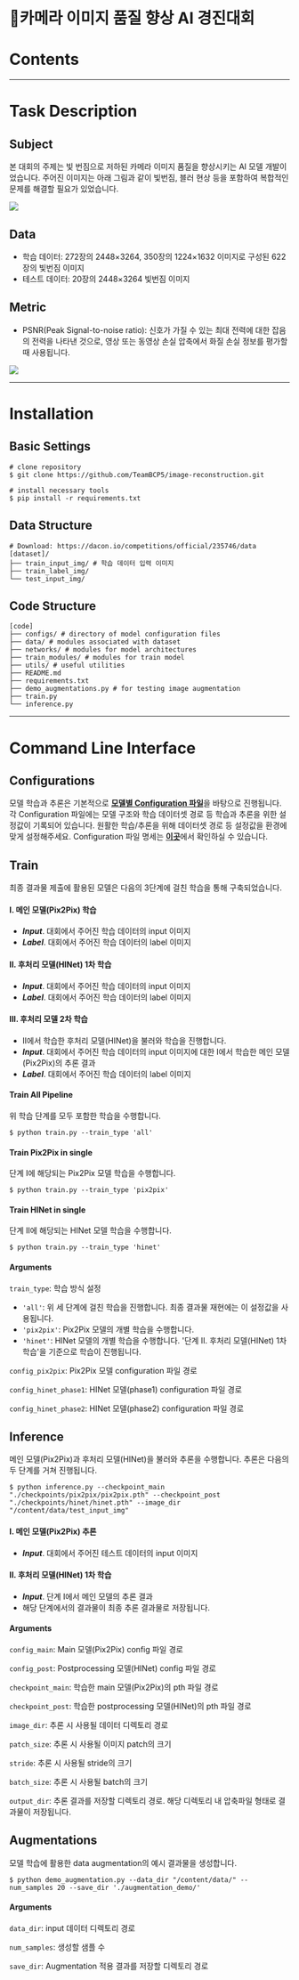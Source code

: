 # 🌟카메라 이미지 품질 향상 AI 경진대회

# Contents



---



# Task Description

## Subject

본 대회의 주제는 빛 번짐으로 저하된 카메라 이미지 품질을 향상시키는 AI 모델 개발이었습니다. 주어진 이미지는 아래 그림과 같이 빛번짐, 블러 현상 등을 포함하여 복합적인 문제를 해결할 필요가 있었습니다.

![](https://github.com/iloveslowfood/today-I-learned/blob/main/images/image_sample_2.png?raw=true)





## Data

- 학습 데이터: 272장의 2448×3264, 350장의 1224×1632 이미지로 구성된 622장의 빛번짐 이미지
- 테스트 데이터: 20장의 2448×3264 빛번짐 이미지 



## Metric

- PSNR(Peak Signal-to-noise ratio): 신호가 가질 수 있는 최대 전력에 대한 잡음의 전력을 나타낸 것으로, 영상 또는 동영상 손실 압축에서 화질 손실 정보를 평가할때 사용됩니다.

![](https://github.com/iloveslowfood/today-I-learned/blob/main/images/psnr.png?raw=true)



---



# Installation

## Basic Settings

```shell
# clone repository
$ git clone https://github.com/TeamBCP5/image-reconstruction.git

# install necessary tools
$ pip install -r requirements.txt
```



## Data Structure

```shell
# Download: https://dacon.io/competitions/official/235746/data
[dataset]/
├── train_input_img/ # 학습 데이터 입력 이미지
├── train_label_img/
└── test_input_img/
```



## Code Structure

```shell
[code]
├── configs/ # directory of model configuration files
├── data/ # modules associated with dataset
├── networks/ # modules for model architectures
├── train_modules/ # modules for train model
├── utils/ # useful utilities
├── README.md
├── requirements.txt
├── demo_augmentations.py # for testing image augmentation
├── train.py
└── inference.py
```



---



# Command Line Interface

## Configurations

모델 학습과 추론은 기본적으로 [**모델별 Configuration 파일**](https://github.com/TeamBCP5/image-reconstruction/tree/main/configs)을 바탕으로 진행됩니다. 각 Configuration 파일에는 모델 구조와 학습 데이터셋 경로 등 학습과 추론을 위한 설정값이 기록되어 있습니다. 원활한 학습/추론을 위해 데이터셋 경로 등 설정값을 환경에 맞게 설정해주세요. Configuration 파일 명세는 [**이곳**](https://github.com/TeamBCP5/image-reconstruction/blob/main/Configurations.md)에서 확인하실 수 있습니다.



## Train

최종 결과물 제출에 활용된 모델은 다음의 3단계에 걸친 학습을 통해 구축되었습니다. 

#### I. 메인 모델(Pix2Pix) 학습

- ***Input***. 대회에서 주어진 학습 데이터의 input 이미지
- ***Label***. 대회에서 주어진 학습 데이터의 label 이미지

#### II. 후처리 모델(HINet) 1차 학습

- ***Input***. 대회에서 주어진 학습 데이터의 input 이미지
- ***Label***. 대회에서 주어진 학습 데이터의 label 이미지

#### III. 후처리 모델 2차 학습

- II에서 학습한 후처리 모델(HINet)을 불러와 학습을 진행합니다.
- ***Input***. 대회에서 주어진 학습 데이터의 input 이미지에 대한 I에서 학습한 메인 모델(Pix2Pix)의 추론 결과
- ***Label***. 대회에서 주어진 학습 데이터의 label 이미지



#### Train All Pipeline

위 학습 단계를 모두 포함한 학습을 수행합니다.

```shell
$ python train.py --train_type 'all'
```

#### Train Pix2Pix in single

단계 I에 해당되는 Pix2Pix 모델 학습을 수행합니다.

```shell
$ python train.py --train_type 'pix2pix'
```

#### Train HINet in single

단계 II에 해당되는 HINet 모델 학습을 수행합니다.

```shell
$ python train.py --train_type 'hinet'
```



#### Arguments

`train_type`: 학습 방식 설정

- `'all'`: 위 세 단계에 걸친 학습을 진행합니다. 최종 결과물 재현에는 이 설정값을 사용됩니다.
- `'pix2pix'`: Pix2Pix 모델의 개별 학습을 수행합니다.
- `'hinet'`: HINet 모델의 개별 학습을 수행합니다. '단계 II. 후처리 모델(HINet) 1차 학습'을 기준으로 학습이 진행됩니다.

`config_pix2pix`: Pix2Pix 모델 configuration 파일 경로

`config_hinet_phase1`: HINet 모델(phase1) configuration 파일 경로

`config_hinet_phase2`: HINet 모델(phase2) configuration 파일 경로



## Inference

메인 모델(Pix2Pix)과 후처리 모델(HINet)을 불러와 추론을 수행합니다. 추론은 다음의 두 단계를 거쳐 진행됩니다.

```shell
$ python inference.py --checkpoint_main "./checkpoints/pix2pix/pix2pix.pth" --checkpoint_post "./checkpoints/hinet/hinet.pth" --image_dir "/content/data/test_input_img"
```

#### I. 메인 모델(Pix2Pix) 추론

- ***Input***. 대회에서 주어진 테스트 데이터의 input 이미지

#### II. 후처리 모델(HINet) 1차 학습

- ***Input***. 단계 I에서 메인 모델의 추론 결과
- 해당 단계에서의 결과물이 최종 추론 결과물로 저장됩니다.



#### Arguments

`config_main`: Main 모델(Pix2Pix) config 파일 경로

`config_post`: Postprocessing 모델(HINet) config 파일 경로

`checkpoint_main`: 학습한 main 모델(Pix2Pix)의 pth 파일 경로

`checkpoint_post`: 학습한 postprocessing 모델(HINet)의 pth 파일 경로

`image_dir`: 추론 시 사용될 데이터 디렉토리 경로

`patch_size`: 추론 시 사용될 이미지 patch의 크기

`stride`: 추론 시 사용될 stride의 크기

`batch_size`: 추론 시 사용될 batch의 크기

`output_dir`: 추론 결과를 저장할 디렉토리 경로. 해당 디렉토리 내 압축파일 형태로 결과물이 저장됩니다.



## Augmentations

모델 학습에 활용한 data augmentation의 예시 결과물을 생성합니다.

```shell
$ python demo_augmentation.py --data_dir "/content/data/" --num_samples 20 --save_dir './augmentation_demo/'
```



#### Arguments

`data_dir`: input 데이터 디렉토리 경로

`num_samples`: 생성할 샘플 수

`save_dir`: Augmentation 적용 결과를 저장할 디렉토리 경로